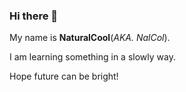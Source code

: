 ### Hi there 👋

My name is **NaturalCool**(*AKA. NalCol*).

I am learning something in a slowly way.

Hope future can be bright!
